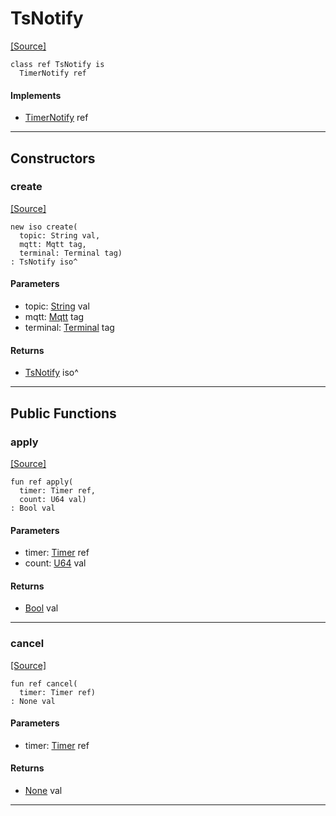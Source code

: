 # TsNotify
<span class="source-link">[[Source]](src/mqtt-services/timestamper.md#L-0-12)</span>
```pony
class ref TsNotify is
  TimerNotify ref
```

#### Implements

* [TimerNotify](time-TimerNotify.md) ref

---

## Constructors

### create
<span class="source-link">[[Source]](src/mqtt-services/timestamper.md#L-0-18)</span>


```pony
new iso create(
  topic: String val,
  mqtt: Mqtt tag,
  terminal: Terminal tag)
: TsNotify iso^
```
#### Parameters

*   topic: [String](builtin-String.md) val
*   mqtt: [Mqtt](mqtt-mqtt-Mqtt.md) tag
*   terminal: [Terminal](mqtt-terminal-Terminal.md) tag

#### Returns

* [TsNotify](mqtt-services-TsNotify.md) iso^

---

## Public Functions

### apply
<span class="source-link">[[Source]](src/mqtt-services/timestamper.md#L-0-23)</span>


```pony
fun ref apply(
  timer: Timer ref,
  count: U64 val)
: Bool val
```
#### Parameters

*   timer: [Timer](time-Timer.md) ref
*   count: [U64](builtin-U64.md) val

#### Returns

* [Bool](builtin-Bool.md) val

---

### cancel
<span class="source-link">[[Source]](src/mqtt-services/timestamper.md#L-0-28)</span>


```pony
fun ref cancel(
  timer: Timer ref)
: None val
```
#### Parameters

*   timer: [Timer](time-Timer.md) ref

#### Returns

* [None](builtin-None.md) val

---

